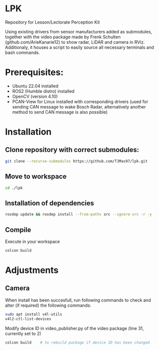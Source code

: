 # LPK
Repository for Lesson/Lectorate Perception Kit

Using existing drivers from sensor manufacturers added as submodules, together with the video package made by Frenk Schulten (github.com/ArieKanarie12) to show radar, LiDAR and camera in RViz. Additionaly, it houses a script to easily source all necessary terminals and bash commands.

# Prerequisites:
- Ubuntu 22.04 installed
- ROS2 (Humble distro) installed
- OpenCV (version 4.10)
- PCAN-View for Linux installed with corresponding drivers (used for sending CAN message to wake Bosch Radar, alternatively another method to send CAN message is also possible)

# Installation

## Clone repository with correct submodules:

```bash
git clone --recurse-submodules https://github.com/TJMas97/lpk.git
```

## Move to workspace

```bash
cd ./lpk
```

## Installation of dependencies

```bash
rosdep update && rosdep install --from-paths src --ignore-src -r -y
```

## Compile

Execute in your workspace

```bash
colcon build
```

# Adjustments
## Camera
When install has been succesfull, run following commands to check and alter (if required) the following commands:
```bash
sudo apt install v4l-utils
v4l2-ctl-list-devices
```
Modify device ID in video_publisher.py of the video package (line 31, currently set to 2)

```bash 
colcon build    # to rebuild package if device ID has been changed
```
